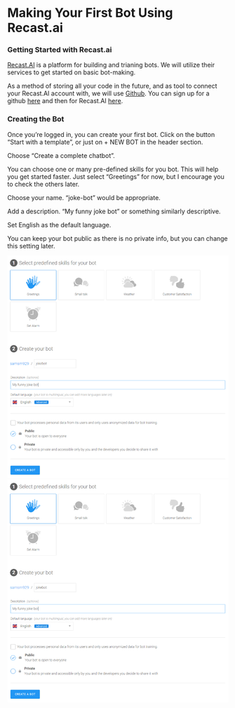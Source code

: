 # Making Your First Bot Using Recast.ai


### Getting Started with Recast.ai

[Recast.AI](https://recast.ai) is a platform for building and trianing bots. We will utilize their services to get started on basic bot-making. 

As a method of storing all your code in the future, and as tool to connect your Recast.AI account with, we will use [Github](https://github.io). You can sign up for a github [here](https://github.io) and then for Recast.AI [here](https://github.com/login?client_id=02e7d65e4478690814f2&return_to=%2Flogin%2Foauth%2Fauthorize%3Fclient_id%3D02e7d65e4478690814f2%26scope%3Duser%253Aemail%252Cprofile%26state%3DeyJ0eXAiOiJKV1QiLCJhbGciOiJIUzUxMiJ9.eyJvcmlnaW4iOiJwbGF0Zm9ybSIsImZyb20iOiJmcm9tLXNpZ251cCIsInNlcnZpY2UiOm51bGwsInVzZXIiOm51bGwsImJvdCI6bnVsbH0.A_m5JMk5T8b2sKPlKIznluqc2jeoJkOK4UFdNU3JdGpwLkjcxQpKZd47tXg8IVa_rcO7S9rKndB0bxQQ3KLyjA).

### Creating the Bot

Once you’re logged in, you can create your first bot. Click on the button “Start with a template”, or just on + NEW BOT in the header section.

Choose “Create a complete chatbot”.

You can choose one or many pre-defined skills for you bot. This will help you get started faster. Just select “Greetings” for now, but I encourage you to check the others later.

Choose your name. “joke-bot” would be appropriate.

Add a description. “My funny joke bot” or something similarly descriptive.

Set English as the default language.

You can keep your bot public as there is no private info, but you can change this setting later.

![Image not Available](../photos/botSetup.png "Bot Setup")
<img src=../photos/botSetup.png>
